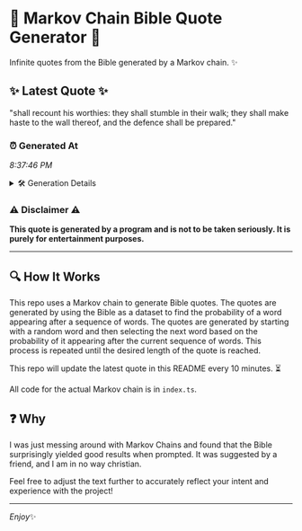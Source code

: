 # 📖 Markov Chain Bible Quote Generator 📖

Infinite quotes from the Bible generated by a Markov chain. ✨

## ✨ Latest Quote ✨
"shall recount his worthies: they shall stumble in their walk; they shall make haste to the wall thereof, and the defence shall be prepared."

### ⏰ Generated At
*8:37:46 PM*

<details>
    <summary>🛠️ Generation Details</summary>
    <p>
        <strong>🌱 Seed:</strong> shall<br>
        <strong>🔄 Iterations:</strong> 23<br>
        <strong>📜 Context History:</strong><br>[ shall ]: recount<br>[ shall, recount ]: his<br>[ shall, recount, his ]: worthies:<br>[ shall, recount, his, worthies: ]: they<br>[ shall, recount, his, worthies:, they ]: shall<br>[ shall, recount, his, worthies:, they, shall ]: stumble<br>[ recount, his, worthies:, they, shall, stumble ]: in<br>[ his, worthies:, they, shall, stumble, in ]: their<br>[ worthies:, they, shall, stumble, in, their ]: walk;<br>[ they, shall, stumble, in, their, walk; ]: they<br>[ shall, stumble, in, their, walk;, they ]: shall<br>[ stumble, in, their, walk;, they, shall ]: make<br>[ in, their, walk;, they, shall, make ]: haste<br>[ their, walk;, they, shall, make, haste ]: to<br>[ walk;, they, shall, make, haste, to ]: the<br>[ they, shall, make, haste, to, the ]: wall<br>[ shall, make, haste, to, the, wall ]: thereof,<br>[ make, haste, to, the, wall, thereof, ]: and<br>[ haste, to, the, wall, thereof,, and ]: the<br>[ to, the, wall, thereof,, and, the ]: defence<br>[ the, wall, thereof,, and, the, defence ]: shall<br>[ wall, thereof,, and, the, defence, shall ]: be<br>[ thereof,, and, the, defence, shall, be ]: prepared.<br>
    </p>
</details>

### ⚠️ Disclaimer ⚠️
**This quote is generated by a program and is not to be taken seriously. It is purely for entertainment purposes.**

---

## 🔍 How It Works

This repo uses a Markov chain to generate Bible quotes. The quotes are generated by using the Bible as a dataset to find the probability of a word appearing after a sequence of words. The quotes are generated by starting with a random word and then selecting the next word based on the probability of it appearing after the current sequence of words. This process is repeated until the desired length of the quote is reached.

This repo will update the latest quote in this README every 10 minutes. ⏳

All code for the actual Markov chain is in `index.ts`.

## ❓ Why

I was just messing around with Markov Chains and found that the Bible surprisingly yielded good results when prompted. 
It was suggested by a friend, and I am in no way christian.

Feel free to adjust the text further to accurately reflect your intent and experience with the project!

---

*Enjoy*✨
